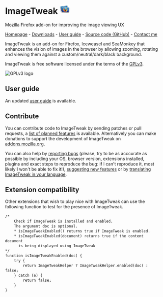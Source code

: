 # ImageTweak ![ImageTweak icon](https://github.com/CAFxX/ImageTweak/raw/master/skin/imagetweak32.png)
Mozilla Firefox add-on for improving the image viewing UX 

[Homepage](http://cafxx.strayorange.com/ImageTweak) - 
[Downloads](https://addons.mozilla.org/en-US/firefox/addon/3683) - 
[User guide](https://github.com/CAFxX/ImageTweak/wiki/ImageTweak-user-guide) - 
[Source code (GitHub)](http://github.com/CAFxX/ImageTweak) - 
[Contact me](mailto:imagetweak@cafxx.strayorange.com)

ImageTweak is an add-on for Firefox, Iceweasel and SeaMonkey that enhances the vision of images in the browser by allowing zooming, rotating and viewing them against a custom/neutral/dark/black background.

ImageTweak is free software licensed under the terms of the [GPLv3](http://www.gnu.org/licenses/gpl-3.0-standalone.html).

![GPLv3 logo](http://www.gnu.org/graphics/gplv3-88x31.png)

## User guide
An updated [user guide](https://github.com/CAFxX/ImageTweak/wiki/ImageTweak-user-guide) is available.

## Contribute
You can contribute code to ImageTweak by sending patches or pull requests, a [list of planned features](http://github.com/CAFxX/ImageTweak/wiki) is available. Alternatively you can make donations to support the development of ImageTweak on [addons.mozilla.org](https://addons.mozilla.org/en-US/firefox/addon/3683). 

You can also help by [reporting bugs](http://github.com/CAFxX/ImageTweak/issues) (please, try to be as acccurate as possible by including your OS, browser version, extensions installed, plugins and exact steps to reproduce the bug: if I can't reproduce it, most likely I won't be able to fix it!), [suggesting new features](http://github.com/CAFxX/ImageTweak/wiki) or by [translating ImageTweak in your language](http://www.babelzilla.org/).

## Extension compatibility
Other extensions that wish to play nice with ImageTweak can use the following function to test for the presence of ImageTweak.

	/* 
		Check if ImageTweak is installed and enabled.
		The argument doc is optional.
		* isImageTweakEnabled() returns true if ImageTweak is enabled.
		* isImageTweakEnabled(document) returns true if the content document 
		  is being displayed using ImageTweak
	*/
	function isImageTweakEnabled(doc) {
		try {
			return ImageTweakHelper ? ImageTweakHelper.enabled(doc) : false;
		} catch (e) {
			return false;
		}
	}

	